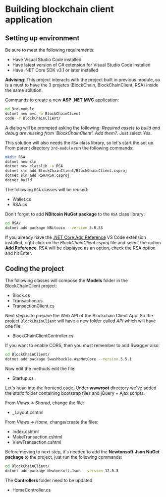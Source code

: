# Building blockchain client application

## Setting up environment

Be sure to meet  the following requirements:

- Have Visual Studio Code installed
- Have latest version of C# extension for Visual Studio Code installed
- Have .NET Core SDK v3.1 or later installed

__Advising__: This project interacts with the project built in previous module, so is a must to have the 3 projetcs (BlockChain, BlockChainClient, RSA) inside the same solution.

Commands to create a new __ASP .NET MVC__ application:

```bash
cd 3rd-module
dotnet new mvc -o BlockChainClient
code -r BlockChainClient/
```

A dialog will be prompted asking the following: *Required assets to build and debug are missing from 'BlockChainClient'. Add them?*. Just select *Yes*.

This solution will also needs the `RSA` class library, so let's start the set up. From parent directory `3rd-module` run the following commands:

```bash
mkdir RSA
dotnet new sln
dotnet new classlib -o RSA
dotnet sln add BlockChainClient/BlockChainClient.csproj
dotnet sln add RSA/RSA.csproj
dotnet build
```

The following `RSA` classes will be reused:

- Wallet.cs
- RSA.cs

Don't forget to add __NBitcoin NuGet package__ to the `RSA` class library:

```bash
cd RSA/
dotnet add package NBitcoin --version 5.0.53
```

If you already have the [.NET Core Add Reference](https://marketplace.visualstudio.com/items?itemName=adrianwilczynski.add-reference) VS Code extension installed, right click on the *BlockChainClient.csproj* file and select the option __Add Reference__. RSA will be displayed as an option, check the RSA option and hit Enter.

## Coding the project

The following classes will compose the __Models__ folder in the BlockChainClient project:

- Block.cs
- Transaction.cs
- TransactionClient.cs

Next step is to prepare the Web API of the Blockchain Client App. So the project `BlockChainClient` will have a new folder called *API* which will have one file:

- BlockChainClientController.cs

If you want to enable CORS, then you must remember to add Swagger also:

```bash
cd BlockChainClient/
dotnet add package Swashbuckle.AspNetCore --version 5.5.1
```

Now edit the methods edit the file:

- Startup.cs

Let's head into the frontend code. Under __wwwroot__ directory we've added the *static* folder containing bootstrap files and jQuery + Ajax scripts.

From *Views* ➔ *Shared*, change the file:

- _Layout.cshtml

From *Views* ➔ *Home*, change/create the files:

- Index.cshtml
- MakeTransaction.cshtml
- ViewTransaction.cshtml

Before moving to next step, it's needed to add the __Newtonsoft.Json NuGet package__ to the project, just run the following commands:

```bash
cd BlockChainClient/
dotnet add package Newtonsoft.Json --version 12.0.3
```

The __Controllers__ folder need to be updated:

- HomeController.cs
